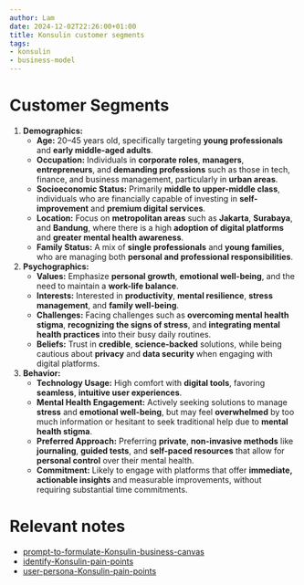 ```yaml
---
author: Lam
date: 2024-12-02T22:26:00+01:00
title: Konsulin customer segments
tags:
- konsulin
- business-model
---
```


# Customer Segments

1. **Demographics:**
   - **Age:** 20–45 years old, specifically targeting **young professionals** and **early middle-aged adults**.
   - **Occupation:** Individuals in **corporate roles**, **managers**, **entrepreneurs**, and **demanding professions** such as those in tech, finance, and business management, particularly in **urban areas**.
   - **Socioeconomic Status:** Primarily **middle to upper-middle class**, individuals who are financially capable of investing in **self-improvement** and **premium digital services**.
   - **Location:** Focus on **metropolitan areas** such as **Jakarta**, **Surabaya**, and **Bandung**, where there is a high **adoption of digital platforms** and **greater mental health awareness**.
   - **Family Status:** A mix of **single professionals** and **young families**, who are managing both **personal and professional responsibilities**.
2. **Psychographics:**
   - **Values:** Emphasize **personal growth**, **emotional well-being**, and the need to maintain a **work-life balance**.
   - **Interests:** Interested in **productivity**, **mental resilience**, **stress management**, and **family well-being**.
   - **Challenges:** Facing challenges such as **overcoming mental health stigma**, **recognizing the signs of stress**, and **integrating mental health practices** into their busy daily routines.
   - **Beliefs:** Trust in **credible**, **science-backed** solutions, while being cautious about **privacy** and **data security** when engaging with digital platforms.
3. **Behavior:**
   - **Technology Usage:** High comfort with **digital tools**, favoring **seamless**, **intuitive user experiences**.
   - **Mental Health Engagement:** Actively seeking solutions to manage **stress** and **emotional well-being**, but may feel **overwhelmed** by too much information or hesitant to seek traditional help due to **mental health stigma**.
   - **Preferred Approach:** Preferring **private**, **non-invasive methods** like **journaling**, **guided tests**, and **self-paced resources** that allow for **personal control** over their mental health.
   - **Commitment:** Likely to engage with platforms that offer **immediate, actionable insights** and measurable improvements, without requiring substantial time commitments.

# Relevant notes

- [prompt-to-formulate-Konsulin-business-canvas](Projects/prompt-to-formulate-Konsulin-business-canvas.md) 
- [identify-Konsulin-pain-points](Projects/identify-Konsulin-pain-points.md) 
- [user-persona-Konsulin-pain-points](Projects/user-persona-Konsulin-pain-points.md) 
